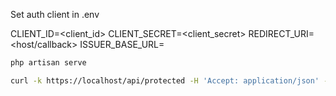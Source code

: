 Set auth client in .env


CLIENT_ID=<client_id>
CLIENT_SECRET=<client_secret>
REDIRECT_URI=<host/callback>
ISSUER_BASE_URL=<your tenant url>

```bash
php artisan serve
```

```bash
curl -k https://localhost/api/protected -H 'Accept: application/json' -H "Authorization:Bearer $token"
```